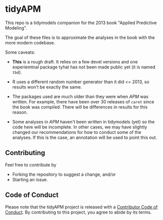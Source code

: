 # tidyAPM

This repo is a tidymodels companion for the 2013 book "Applied Predictive Modeling". 

The goal of these files is to approximate the analyses in the book with the more modern codebase. 

Some caveats:

 * **This** is a rough draft. It relies on a few devel versions and one experiemtnal package tyhat has not been made public yet (it is named `tbd`). 

 * R uses a different random number generator than it did <= 2013, so results won't be exactly the same. 

 * The packages used are much older than they were when _APM_ was written. For example, there have been over 30 releases of `caret` since the book was compiled. There will be differences in results for this reason. 

 * Some analyses in _APM_ haven't been written in tidymodels (yet) so the code here will be incomplete. In other cases, we may have slightly changed our recommendations for how to conduct some of the analyses. If this is the case, an annotation will be used to point this out. 

## Contributing

Feel free to contribute by 

 * Forking the repository to suggest a change, and/or
 * Starting an issue.

## Code of Conduct
  
Please note that the tidyAPM project is released with a [Contributor Code of Conduct](https://contributor-covenant.org/version/2/0/CODE_OF_CONDUCT.html). By contributing to this project, you agree to abide by its terms.